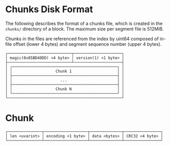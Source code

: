 # Chunks Disk Format

The following describes the format of a chunks file,
which is created in the `chunks/` directory of a block.
The maximum size per segment file is 512MiB.

Chunks in the files are referenced from the index by uint64 composed of
in-file offset (lower 4 bytes) and segment sequence number (upper 4 bytes).

```
┌────────────────────────────┬─────────────────────┐
│ magic(0x85BD40DD) <4 byte> │ version(1) <1 byte> │
├────────────────────────────┴─────────────────────┤
│ ┌──────────────────────────────────────────────┐ │
│ │                   Chunk 1                    │ │
│ ├──────────────────────────────────────────────┤ │
│ │                     ...                      │ │
│ ├──────────────────────────────────────────────┤ │
│ │                   Chunk N                    │ │
│ └──────────────────────────────────────────────┘ │
└──────────────────────────────────────────────────┘
```


# Chunk

```
┌───────────────┬───────────────────┬──────────────┬────────────────┐
│ len <uvarint> │ encoding <1 byte> │ data <bytes> │ CRC32 <4 byte> │
└───────────────┴───────────────────┴──────────────┴────────────────┘
```
